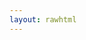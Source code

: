 ```yaml
---
layout: rawhtml
---
```

<html>
<head>
<meta http-equiv="refresh" content="delay_time; URL=https://docs.google.com/forms/d/e/1FAIpQLSdzzMEzi6MAoi5hFQi_n3pd9cTq1_JpBNKInAUX97eXUeV7sA/viewform" />
</head>
</html>
